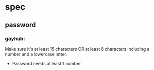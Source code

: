 # spec

## password

### gayhub:

Make sure it's at least 15 characters OR at least 8 characters including a number and a lowercase letter.

- Password needs at least 1 number
